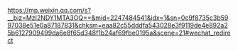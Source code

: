 https://mp.weixin.qq.com/s?__biz=MzI2NDY1MTA3OQ==&mid=2247484541&idx=1&sn=0c9f8735c3b5997038e51e0a87187831&chksm=eaa82c55dddfa543028e3f9119de4e892a25b6127909499da6e8f65d348f1b24af69fbe0195a&scene=21#wechat_redirect

